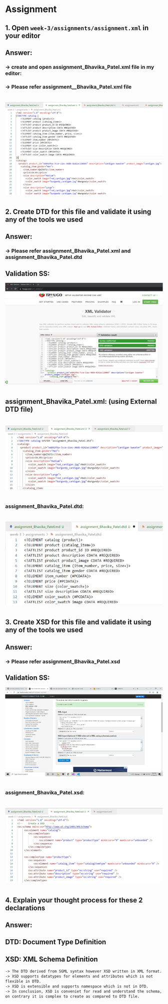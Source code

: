 # **Assignment**

## 1. Open `week-3/assignments/assignment.xml` in your editor
## Answer:
### -> create and open **assignment_Bhavika_Patel.xml** file in my editor:
### -> Please refer **assignment__Bhavika_Patel.xml** file
#
![image info](../assignments/answer1_xml.jpg)  
#  
## 2. Create DTD for this file and validate it using any of the tools we used
## Answer:
### -> Please refer **assignment_Bhavika_Patel.xml and assignment_Bhavika_Patel.dtd**
## **Validation SS:**
![image info](../assignments/answer2.jpg) 
#
## **assignment_Bhavika_Patel.xml: (using External DTD file)**
#
![image info](../assignments/answer2_xml.jpg)  
# 
### **assignment_Bhavika_Patel.dtd:**
#
![image info](../assignments/answer2_dtd.jpg)  
# 
## 3. Create XSD for this file and validate it using any of the tools we used
## Answer:
### -> Please refer **assignment_Bhavika_Patel.xsd**
## **Validation SS:**
![image info](../assignments/answer3.jpg) 
#
### **assignment_Bhavika_Patel.xsd:**
#
![image info](../assignments/answer3_xsd.jpg)  
#  
## 4. Explain your thought process for these 2 declarations
## Answer:
## **DTD: Document Type Definition**
## **XSD: XML Schema Definition**
    -> The DTD derived from SGML syntax however XSD written in XML format.
    -> XSD supports datatypes for elements and attributes which is not flexible in DTD.
    -> XSD is extensible and supports namespace which is not in DTD.
    -> In conclusion, XSD is conveniet for read and understand the schema, on contrary it is complex to create as compared to DTD file. 
# 